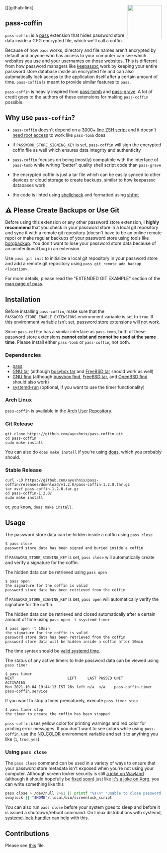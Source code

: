 [<img src="https://gitlab.com/uploads/-/system/project/avatar/3157196/logo.png" align="right" height="110"/>][github-link]

## pass-coffin

`pass-coffin` is a [pass](https://www.passwordstore.org/) extension that hides password store data
inside a GPG encrypted file, which we'll call a coffin.

Because of how `pass` works, directory and file names aren't encrypted by default and anyone who has
access to your computer can see which websites you use and your usernames on those websites. This is
different from how password managers like [keepassxc](https://github.com/keepassxreboot/keepassxc)
work by keeping your entire password store database inside an encrypted file and can also
automatically lock access to the application itself after a certain amount of time. `pass-coffin` is
meant to provide similar features to `pass`.

`pass-coffin` is heavily inspired from [pass-tomb](https://github.com/roddhjav/pass-tomb) and
[pass-grave](https://github.com/8go/pass-grave). A lot of credit goes to the authors of these
extensions for making `pass-coffin` possible.

## Why use `pass-coffin`?

- `pass-coffin` doesn't depend on a [3000+ line ZSH
  script](https://github.com/dyne/Tomb/blob/master/tomb) and it doesn't [need root
  access](https://github.com/roddhjav/pass-tomb/issues/19#issuecomment-395232044) to work like
  `pass-tomb` does

- if `PASSWORD_STORE_SIGNING_KEY` is set, `pass-coffin` will sign the encrypted coffin file as well
  which ensures data integrity and authenticity

- `pass-coffin` focuses on being (mostly) compatible with the interface of `pass-tomb` while writing
  "better" quality shell script code than `pass-grave`

- the encrypted coffin is just a tar file which can be easily synced to other devices or cloud
  storage to create backups, similar to how keepassxc databases work

- the code is linted using [shellcheck](https://github.com/koalaman/shellcheck) and formatted using
  [shfmt](https://github.com/mvdan/sh)

## :warning: Please Create Backups or Use Git

Before using this extension or any other password store extension, I **highly recommend** that you
check in your password store in a local git repository and sync it with a remote git repository
(doesn't have to be an online remote repo) or make regular backups of your password store using
tools like [borgbackup](https://www.borgbackup.org/). You don't want to lose your password store
data because of an unintentional bug in an extension.

Use `pass git init` to initialize a local git repository in your password store and add a remote git
repository using `pass git remote add backup <location>`.

For more details, please read the "EXTENDED GIT EXAMPLE" section of the [man page of
pass](https://git.zx2c4.com/password-store/about/).

## Installation

Before installing `pass-coffin`, make sure that the `PASSWORD_STORE_ENABLE_EXTENSIONS` environment
variable is set to `true`. If this environment variable isn't set, password store extensions will
not work.

Since `pass-coffin` has a similar interface as `pass-tomb`, both of these password store extensions
**cannot exist and cannot be used at the same time**. Please install either `pass-tomb` or
`pass-coffin`, not both.

### Dependencies

- [pass](https://git.zx2c4.com/password-store/)
- [GNU tar](https://www.gnu.org/software/tar/) (although [busybox
  tar](https://busybox.net/downloads/BusyBox.html#tar) and [FreeBSD
  tar](https://www.freebsd.org/cgi/man.cgi?query=tar&sektion=1) should work as well)
- [GNU find](https://www.gnu.org/software/findutils/) (although [busybox
  find](https://busybox.net/downloads/BusyBox.html#find), [FreeBSD
  tar](https://www.freebsd.org/cgi/man.cgi?query=find&sektion=1&manpath=FreeBSD+13.0-RELEASE+and+Ports),
  and [OpenBSD find](https://man.openbsd.org/find.1) should also work)
- [systemd-run](https://github.com/systemd/systemd) (optional, if you want to use the timer
  functionality)

### Arch Linux

`pass-coffin` is available in the [Arch User
Repository](https://aur.archlinux.org/packages/pass-coffin/).

### Git Release

```
git clone https://github.com/ayushnix/pass-coffin.git
cd pass-coffin
sudo make install
```

You can also do `doas make install` if you're using [doas](https://github.com/Duncaen/OpenDoas),
which you probably should.

### Stable Release

```
curl -LO https://github.com/ayushnix/pass-coffin/releases/download/v1.2.0/pass-coffin-1.2.0.tar.gz
tar xvzf pass-coffin-1.2.0.tar.gz
cd pass-coffin-1.2.0/
sudo make install
```

or, you know, `doas make install`.

## Usage

The password store data can be hidden inside a coffin using `pass close`

```
$ pass close
password store data has been signed and buried inside a coffin
```

If `PASSWORD_STORE_SIGNING_KEY` is set, `pass close` will automatically create and verify a
signature for the coffin.

The hidden data can be retrieved using `pass open`

```
$ pass open
the signature for the coffin is valid
password store data has been retrieved from the coffin
```

If `PASSWORD_STORE_SIGNING_KEY` is set, `pass open` will automatically verify the signature for the
coffin.

The hidden data can be retrieved and closed automatically after a certain amount of time using `pass
open -t <systemd time>`

```
$ pass open -t 10min
the signature for the coffin is valid
password store data has been retrieved from the coffin
password store data will be hidden inside a coffin after 10min
```

The time syntax should be [valid systemd
time](https://www.freedesktop.org/software/systemd/man/systemd.time.html).

The status of any active timers to hide password data can be viewed using `pass timer`

```
$ pass timer
NEXT                        LEFT     LAST PASSED UNIT              ACTIVATES
Mon 2021-10-04 19:44:13 IST 28s left n/a  n/a    pass-coffin.timer pass-coffin.service
```

If you want to stop a timer prematurely, execute `pass timer stop`

```
$ pass timer stop
the timer to create the coffin has been stopped
```

`pass-coffin` uses yellow color for printing warnings and red color for printing error messages. If
you don't want to see colors while using `pass-coffin`, use the [NO_COLOR](https://no-color.org/)
environment variable and set it to anything you like (`1`, `true`, `yes`).

### Using `pass close`

The `pass close` command can be used in a variety of ways to ensure that your password store
metadata isn't exposed when you're not using your computer. Although screen locker security is still
[a joke on Wayland](https://github.com/swaywm/swaylock/issues/163) (although it should hopefully be
[fixed](https://gitlab.freedesktop.org/wayland/wayland-protocols/-/merge_requests/131)
[soon](https://github.com/swaywm/swaylock/commit/1d1c75b6316d21933069a9d201f966d84099f6ca)) just
like [it's a joke on Xorg](https://github.com/linuxmint/cinnamon-screensaver/issues/354), you can
write something like this

```sh
pass close > /dev/null 2>&1 || printf "%s\n" "unable to close password store" >&2
swaylock || "$HOME"/.local/bin/screenlock_script
```

You can also run `pass close` before your system goes to sleep and before it is issued a
shutdown/reboot command. On Linux distributions with systemd,
[systemd-lock-handler](https://git.sr.ht/~whynothugo/systemd-lock-handler) can help with this.

## Contributions

Please see [this](https://github.com/ayushnix/pass-coffin/blob/master/CONTRIBUTING.md) file.
